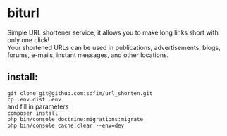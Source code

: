 # biturl
Simple URL shortener service, it allows you to make long links short with only one click! <br>
Your shortened URLs can be used in publications, advertisements, blogs, forums, e-mails, instant messages, and other locations.

## **install:**

`git clone git@github.com:sdfim/url_shorten.git` <br>
`cp .env.dist .env` <br> 
and fill in parameters <br>
`composer install` <br>
`php bin/console doctrine:migrations:migrate` <br>
`php bin/console cache:clear --env=dev` <br>
